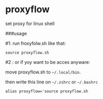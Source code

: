 # proxyflow
set proxy for linux shell

###usage

#1: run froxyfolw.sh like that:

```
source proxyflow.sh
```


#2 : or if yoy want to be acces anyware:

move proxyflow.sh to ```~/.local/bin```.

then write this line on ```~/.zshrc``` or ```~/.bashrc```

```
alias proxyflow='source proxyflow.sh
```
